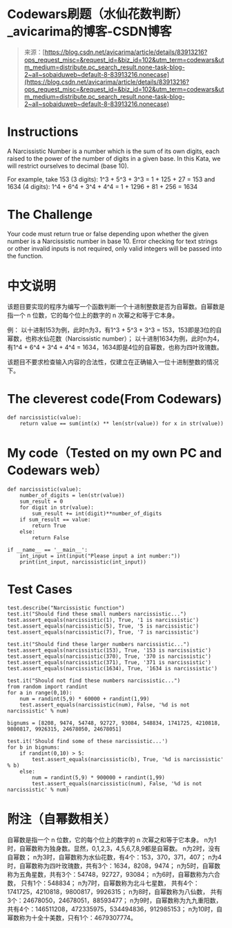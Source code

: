 <!--yml
category: codewars
date: 2022-08-13 11:51:37
-->

# Codewars刷题（水仙花数判断）_avicarima的博客-CSDN博客

> 来源：[https://blog.csdn.net/avicarima/article/details/83913216?ops_request_misc=&request_id=&biz_id=102&utm_term=codewars&utm_medium=distribute.pc_search_result.none-task-blog-2~all~sobaiduweb~default-8-83913216.nonecase](https://blog.csdn.net/avicarima/article/details/83913216?ops_request_misc=&request_id=&biz_id=102&utm_term=codewars&utm_medium=distribute.pc_search_result.none-task-blog-2~all~sobaiduweb~default-8-83913216.nonecase)

# Instructions

A Narcissistic Number is a number which is the sum of its own digits, each raised to the power of the number of digits in a given base. In this Kata, we will restrict ourselves to decimal (base 10).

For example, take 153 (3 digits):
1^3 + 5^3 + 3^3 = 1 + 125 + 27 = 153
and 1634 (4 digits):
1^4 + 6^4 + 3^4 + 4^4 = 1 + 1296 + 81 + 256 = 1634

# The Challenge

Your code must return true or false depending upon whether the given number is a Narcissistic number in base 10.
Error checking for text strings or other invalid inputs is not required, only valid integers will be passed into the function.

# 中文说明

该题目要实现的程序为编写一个函数判断一个十进制整数是否为自幂数。自幂数是指一个 n 位数，它的每个位上的数字的 n 次幂之和等于它本身。

例：
以十进制153为例，此时n为3，有1^3 + 5^3 + 3^3 = 153，153即是3位的自幂数，也称水仙花数（Narcissistic number）；
以十进制1634为例，此时n为4，有1^4 + 6^4 + 3^4 + 4^4 = 1634，1634即是4位的自幂数，也称为四叶玫瑰数。

该题目不要求检查输入内容的合法性，仅建立在正确输入一位十进制整数的情况下。

# The cleverest code(From Codewars)

```
def narcissistic(value):
    return value == sum(int(x) ** len(str(value)) for x in str(value))
```

# My code（Tested on my own PC and Codewars web）

```
def narcissistic(value):
    number_of_digits = len(str(value))
    sum_result = 0
    for digit in str(value):
        sum_result += int(digit)**number_of_digits
    if sum_result == value:
        return True
    else:
        return False

if __name__ == '__main__':
    int_input = int(input("Please input a int number:"))
    print(int_input, narcissistic(int_input))
```

# Test Cases

```
test.describe("Narcissistic function")
test.it("Should find these small numbers narcissistic...")
test.assert_equals(narcissistic(1), True, '1 is narcissistic')
test.assert_equals(narcissistic(5), True, '5 is narcissistic')
test.assert_equals(narcissistic(7), True, '7 is narcissistic')

test.it("Should find these larger numbers narcissistic...")
test.assert_equals(narcissistic(153), True, '153 is narcissistic')
test.assert_equals(narcissistic(370), True, '370 is narcissistic')
test.assert_equals(narcissistic(371), True, '371 is narcissistic')
test.assert_equals(narcissistic(1634), True, '1634 is narcissistic')

test.it("Should not find these numbers narcissistic...")
from random import randint
for a in range(0,10):
    num = randint(5,9) * 60000 + randint(1,99)
    test.assert_equals(narcissistic(num), False, '%d is not narcissistic' % num)

bignums = [8208, 9474, 54748, 92727, 93084, 548834, 1741725, 4210818, 9800817, 9926315, 24678050, 24678051]

test.it('Should find some of these narcissistic...')
for b in bignums:
    if randint(0,10) > 5:
        test.assert_equals(narcissistic(b), True, '%d is narcissistic' % b)
    else:
        num = randint(5,9) * 900000 + randint(1,99)
        test.assert_equals(narcissistic(num), False, '%d is not narcissistic' % num)
```

# 附注（自幂数相关）

自幂数是指一个 n 位数，它的每个位上的数字的 n 次幂之和等于它本身。
n为1时，自幂数称为独身数。显然，0,1,2,3，4,5,6,7,8,9都是自幂数。
n为2时，没有自幂数；
n为3时，自幂数称为水仙花数，有4个：153，370，371，407；
n为4时，自幂数称为四叶玫瑰数，共有3个：1634，8208，9474；
n为5时，自幂数称为五角星数，共有3个：54748，92727，93084；
n为6时，自幂数称为六合数， 只有1个：548834；
n为7时，自幂数称为北斗七星数， 共有4个：1741725，4210818，9800817，9926315；
n为8时，自幂数称为八仙数， 共有3个：24678050，24678051，88593477；
n为9时，自幂数称为九九重阳数，共有4个：146511208，472335975，534494836，912985153；
n为10时，自幂数称为十全十美数，只有1个：4679307774。